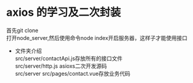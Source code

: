# axios 的学习及二次封装

首先git clone  
打开node_server,然后使用命令node index开启服务器，这样子才能使用接口

- 文件夹介绍  
src/server/contactApi.js存放所有的接口文件  
src/server/http.js asioxs二次开发源码  
src/server src/pages/contact.vue存放业务代码  




